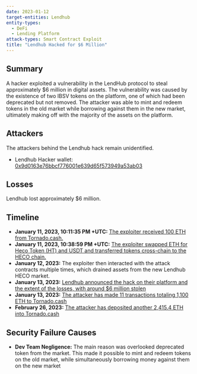 ```yaml
---
date: 2023-01-12
target-entities: Lendhub
entity-types:
  - DeFi
  - Lending Platform
attack-types: Smart Contract Exploit
title: "Lendhub Hacked for $6 Million"
---
```


## Summary

A hacker exploited a vulnerability in the LendHub protocol to steal approximately $6 million in digital assets. The vulnerability was caused by the existence of two IBSV tokens on the platform, one of which had been deprecated but not removed. The attacker was able to mint and redeem tokens in the old market while borrowing against them in the new market, ultimately making off with the majority of the assets on the platform.

## Attackers

The attackers behind the Lendhub hack remain unidentified.

- Lendhub Hacker wallet: [0x9d0163e76bbcf776001e639d65f573949a53ab03](https://etherscan.io/address/0x9d0163e76bbcf776001e639d65f573949a53ab03)

## Losses

Lendhub lost approximately $6 million.

## Timeline

- **January 11, 2023, 10:11:35 PM +UTC:** [The exploiter received 100 ETH from Tornado.cash.](https://etherscan.io/tx/0xdc560bbaad3972ea3ee012b1cd6829364631b59f30115aa3f78e761818646524)
- **January 11, 2023, 10:38:59 PM +UTC:** [The exploiter swapped ETH for Heco Token (HT) and USDT and transferred tokens cross-chain to the HECO chain.](https://www.hecoinfo.com/en-us/tx/0x17e47fb60e37ccdbb93394bc82b25ba213b936f7123bc5d4a4a16b043dfacb39)
- **January 12, 2023:** The exploiter then interacted with the attack contracts multiple times, which drained assets from the new Lendhub HECO market.
- **January 13, 2023:** [Lendhub announced the hack on their platform and the extent of the losses, with around $6 million stolen](https://twitter.com/LendHubDefi/status/1613846541651030018)
- **January 13, 2023:** [The attacker has made 11 transactions totaling 1,100 ETH to Tornado.cash](https://twitter.com/SlowMist_Team/status/1613906600279900162)
- **February 26, 2023:** [The attacker has deposited another 2,415.4 ETH into Tornado.cash](https://twitter.com/PeckShieldAlert/status/1630027178426642432)

## Security Failure Causes

- **Dev Team Negligence:** The main reason was overlooked deprecated token from the market. This made it possible to mint and redeem tokens on the old market, while simultaneously borrowing money against them on the new market

